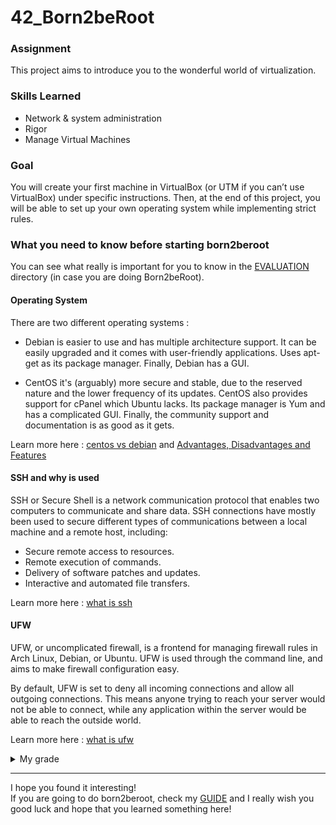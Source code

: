 # 42_Born2beRoot

<h3>Assignment</h3>

This project aims to introduce you to the wonderful world of virtualization.

### Skills Learned

  - Network & system administration
  - Rigor
  - Manage Virtual Machines
  
<h3>Goal</h3>

You will create your first machine in VirtualBox (or UTM if you can’t use VirtualBox)
under specific instructions. Then, at the end of this project, you will be able to set up
your own operating system while implementing strict rules.

<h3>What you need to know before starting born2beroot</h3>

You can see what really is important for you to know in the <a href="https://github.com/rafaelcoias/42_Born2beRoot/tree/main/EVALUATION">EVALUATION</a> directory (in case you are doing Born2beRoot).

<h4>Operating System</h4> 

There are two different operating systems :

-  Debian is easier to use and has multiple architecture support. It can be easily upgraded and it comes with user-friendly applications. Uses apt-get as its package manager. Finally, Debian has a GUI.

-  CentOS it's (arguably) more secure and stable, due to the reserved nature and the lower frequency of its updates. CentOS also provides support for cPanel which Ubuntu lacks. Its package manager is Yum and has a complicated GUI. Finally, the community support and documentation is as good as it gets.

Learn more here : <a href="https://www.educba.com/centos-vs-debian/">centos vs debian</a> and <a href="https://1gbits.com/blog/debian-vs-centos/">Advantages, Disadvantages and Features</a>

<h4>SSH and why is used</h4>

SSH or Secure Shell is a network communication protocol that enables two computers to communicate and share data.
SSH connections have mostly been used to secure different types of communications between a local machine and a remote host, including:
  - Secure remote access to resources.
  - Remote execution of commands.
  - Delivery of software patches and updates.
  - Interactive and automated file transfers.

Learn more here : <a href="https://www.techtarget.com/searchsecurity/definition/Secure-Shell">what is ssh</a>

<h4>UFW</h4>

UFW, or uncomplicated firewall, is a frontend for managing firewall rules in Arch Linux, Debian, or Ubuntu. UFW is used through the command line, and aims to make firewall configuration easy.

By default, UFW is set to deny all incoming connections and allow all outgoing connections. This means anyone trying to reach your server would not be able to connect, while any application within the server would be able to reach the outside world.

Learn more here : <a href="https://www.linux.com/training-tutorials/introduction-uncomplicated-firewall-ufw/">what is ufw</a>

<details><summary>My grade</summary>
  
  ![image](https://user-images.githubusercontent.com/91686183/169927289-9e8dcfa1-7789-4b1d-a6fb-b9d1b8f90dce.png)
  
</details>

<hr>
I hope you found it interesting! <br>
If you are going to do born2beroot, check my <a href="https://github.com/rafaelcoias/42_Born2beRoot/tree/main/GUIDE">GUIDE</a> and I really wish you good luck and hope that you learned something here!
